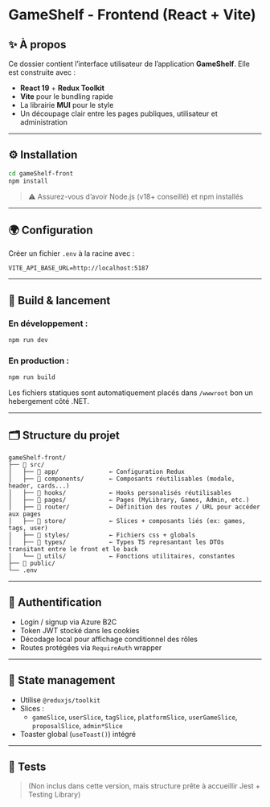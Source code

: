 
# GameShelf - Frontend (React + Vite)

## ✨ À propos

Ce dossier contient l’interface utilisateur de l’application **GameShelf**. Elle est construite avec :

- **React 19** + **Redux Toolkit**
- **Vite** pour le bundling rapide
- La librairie **MUI** pour le style
- Un découpage clair entre les pages publiques, utilisateur et administration

---

## ⚙️ Installation

```bash
cd gameShelf-front
npm install
```

> ⚠️ Assurez-vous d’avoir Node.js (v18+ conseillé) et npm installés

---

## 🌍 Configuration

Créer un fichier `.env` à la racine avec :

```
VITE_API_BASE_URL=http://localhost:5187
```

---

## 🚀 Build & lancement

### En développement :

```bash
npm run dev
```

### En production :

```bash
npm run build
```

Les fichiers statiques sont automatiquement placés dans `/wwwroot` bon un hebergement côté .NET.

---

## 🗂️ Structure du projet

```
gameShelf-front/
├── 📂 src/
│   ├── 📂 app/              ← Configuration Redux
│   ├── 📂 components/       ← Composants réutilisables (modale, header, cards...)
│   ├── 📂 hooks/            ← Hooks personalisés réutilisables
│   ├── 📂 pages/            ← Pages (MyLibrary, Games, Admin, etc.)
│   ├── 📂 router/           ← Définition des routes / URL pour accéder aux pages
│   ├── 📂 store/            ← Slices + composants liés (ex: games, tags, user)
│   ├── 📂 styles/           ← Fichiers css + globals
│   ├── 📂 types/            ← Types TS represantant les DTOs transitant entre le front et le back
│   └── 📂 utils/            ← Fonctions utilitaires, constantes
├── 📂 public/
└── .env
```

---

## 🔐 Authentification

- Login / signup via Azure B2C
- Token JWT stocké dans les cookies
- Décodage local pour affichage conditionnel des rôles
- Routes protégées via `RequireAuth` wrapper

---

## 🧠 State management

- Utilise `@reduxjs/toolkit`
- Slices :
  - `gameSlice`, `userSlice`, `tagSlice`, `platformSlice`, `userGameSlice`, `proposalSlice`, `admin*Slice`
- Toaster global (`useToast()`) intégré

---

## 🧪 Tests

> (Non inclus dans cette version, mais structure prête à accueillir Jest + Testing Library)

